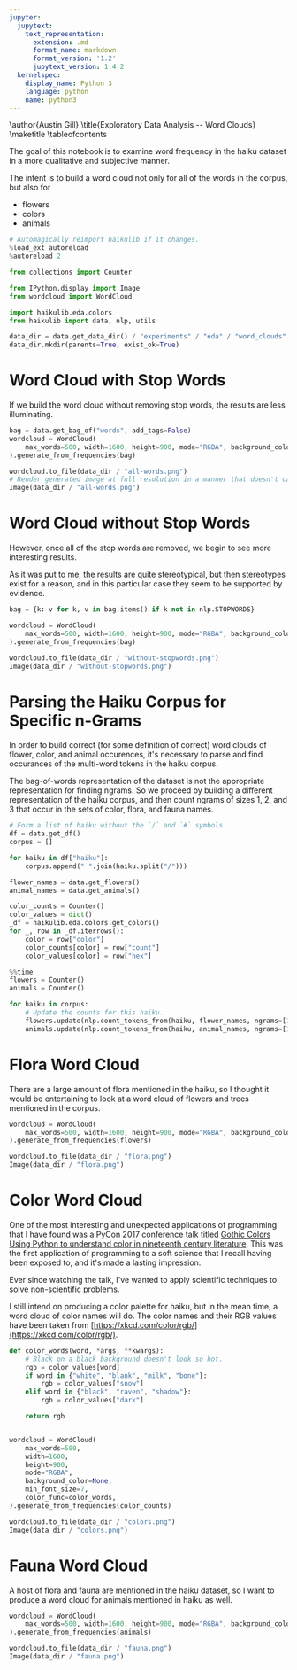 ```yaml
---
jupyter:
  jupytext:
    text_representation:
      extension: .md
      format_name: markdown
      format_version: '1.2'
      jupytext_version: 1.4.2
  kernelspec:
    display_name: Python 3
    language: python
    name: python3
---
```


<!-- #raw -->
\author{Austin Gill}
\title{Exploratory Data Analysis -- Word Clouds}
\maketitle
\tableofcontents
<!-- #endraw -->

The goal of this notebook is to examine word frequency in the haiku dataset in a more qualitative and subjective manner.

The intent is to build a word cloud not only for all of the words in the corpus, but also for

* flowers
* colors
* animals

```python
# Automagically reimport haikulib if it changes.
%load_ext autoreload
%autoreload 2

from collections import Counter

from IPython.display import Image
from wordcloud import WordCloud

import haikulib.eda.colors
from haikulib import data, nlp, utils
```

```python
data_dir = data.get_data_dir() / "experiments" / "eda" / "word_clouds"
data_dir.mkdir(parents=True, exist_ok=True)
```

# Word Cloud with Stop Words

If we build the word cloud without removing stop words, the results are less illuminating.

```python
bag = data.get_bag_of("words", add_tags=False)
wordcloud = WordCloud(
    max_words=500, width=1600, height=900, mode="RGBA", background_color=None
).generate_from_frequencies(bag)

wordcloud.to_file(data_dir / "all-words.png")
# Render generated image at full resolution in a manner that doesn't cache the images.
Image(data_dir / "all-words.png")
```

# Word Cloud without Stop Words

However, once all of the stop words are removed, we begin to see more interesting results.

As it was put to me, the results are quite stereotypical, but then stereotypes exist for a reason, and in this particular case they seem to be supported by evidence.

```python
bag = {k: v for k, v in bag.items() if k not in nlp.STOPWORDS}

wordcloud = WordCloud(
    max_words=500, width=1600, height=900, mode="RGBA", background_color=None
).generate_from_frequencies(bag)

wordcloud.to_file(data_dir / "without-stopwords.png")
Image(data_dir / "without-stopwords.png")
```

# Parsing the Haiku Corpus for Specific n-Grams

In order to build correct (for some definition of correct) word clouds of flower, color, and animal occurences, it's necessary to parse and find occurances of the multi-word tokens in the haiku corpus.

The bag-of-words representation of the dataset is not the appropriate representation for finding ngrams.
So we proceed by building a different representation of the haiku corpus, and then count ngrams of sizes 1, 2, and 3 that occur in the sets of color, flora, and fauna names.

```python
# Form a list of haiku without the `/` and `#` symbols.
df = data.get_df()
corpus = []

for haiku in df["haiku"]:
    corpus.append(" ".join(haiku.split("/")))

flower_names = data.get_flowers()
animal_names = data.get_animals()

color_counts = Counter()
color_values = dict()
_df = haikulib.eda.colors.get_colors()
for _, row in _df.iterrows():
    color = row["color"]
    color_counts[color] = row["count"]
    color_values[color] = row["hex"]
```

```python
%%time
flowers = Counter()
animals = Counter()

for haiku in corpus:
    # Update the counts for this haiku.
    flowers.update(nlp.count_tokens_from(haiku, flower_names, ngrams=[1, 2, 3]))
    animals.update(nlp.count_tokens_from(haiku, animal_names, ngrams=[1, 2, 3]))
```

# Flora Word Cloud

There are a large amount of flora mentioned in the haiku, so I thought it would be entertaining to look at a word cloud of flowers and trees mentioned in the corpus.

```python
wordcloud = WordCloud(
    max_words=500, width=1600, height=900, mode="RGBA", background_color=None
).generate_from_frequencies(flowers)

wordcloud.to_file(data_dir / "flora.png")
Image(data_dir / "flora.png")
```

# Color Word Cloud

One of the most interesting and unexpected applications of programming that I have found was a PyCon 2017 conference talk titled [Gothic Colors Using Python to understand color in nineteenth century literature](https://www.youtube.com/watch?v=3dDtACSYVx0).
This was the first application of programming to a soft science that I recall having been exposed to, and it's made a lasting impression.

Ever since watching the talk, I've wanted to apply scientific techniques to solve non-scientific problems.

I still intend on producing a color palette for haiku, but in the mean time, a word cloud of color names will do.
The color names and their RGB values have been taken from [https://xkcd.com/color/rgb/](https://xkcd.com/color/rgb/).

```python
def color_words(word, *args, **kwargs):
    # Black on a black background doesn't look so hot.
    rgb = color_values[word]
    if word in {"white", "blank", "milk", "bone"}:
        rgb = color_values["snow"]
    elif word in {"black", "raven", "shadow"}:
        rgb = color_values["dark"]

    return rgb


wordcloud = WordCloud(
    max_words=500,
    width=1600,
    height=900,
    mode="RGBA",
    background_color=None,
    min_font_size=7,
    color_func=color_words,
).generate_from_frequencies(color_counts)

wordcloud.to_file(data_dir / "colors.png")
Image(data_dir / "colors.png")
```

# Fauna Word Cloud

A host of flora and fauna are mentioned in the haiku dataset, so I want to produce a word cloud for animals mentioned in haiku as well.

```python
wordcloud = WordCloud(
    max_words=500, width=1600, height=900, mode="RGBA", background_color=None
).generate_from_frequencies(animals)

wordcloud.to_file(data_dir / "fauna.png")
Image(data_dir / "fauna.png")
```
